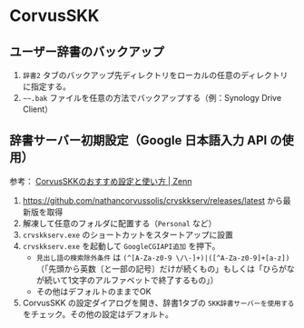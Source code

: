 # CorvusSKK

## ユーザー辞書のバックアップ

1. `辞書2` タブのバックアップ先ディレクトリをローカルの任意のディレクトリに指定する。
2. `~~.bak` ファイルを任意の方法でバックアップする（例：Synology Drive Client）

## 辞書サーバー初期設定（Google 日本語入力 API の使用）

参考： [CorvusSKKのおすすめ設定と使い方 | Zenn](https://zenn.dev/toriwasa/articles/327d11c45a62e8)

1. https://github.com/nathancorvussolis/crvskkserv/releases/latest から最新版を取得
2. 解凍して任意のフォルダに配置する（`Personal` など）
3. `crvskkserv.exe` のショートカットをスタートアップに設置
4. `crvskkserv.exe` を起動して `GoogleCGIAPI追加` を押下。
    - `見出し語の検索除外条件` は `(^[A-Za-z0-9 \/\-]+)|([^A-Za-z0-9]+[a-z])` （「先頭から英数〔と一部の記号〕だけが続くもの」もしくは「ひらがなが続いて1文字のアルファベットで終了するもの」）
    - その他はデフォルトのままでOK
5. CorvusSKK の設定ダイアログを開き、辞書1タブの `SKK辞書サーバーを使用する` をチェック。その他の設定はデフォルト。

